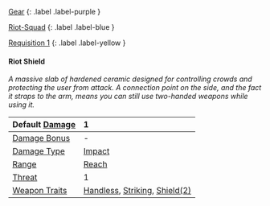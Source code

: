 
[Gear](Game/Gear-List)
{: .label .label-purple }

[Riot-Squad](Game/Blocks/Riot-Squad)
{: .label .label-blue }

[Requisition 1](Game/Deployment#Requisition)
{: .label .label-yellow }
#### Riot Shield
*A massive slab of hardened ceramic designed for controlling crowds and protecting the user from attack. A connection point on the side, and the fact it straps to the arm, means you can still use two-handed weapons while using it.*

| Default [Damage](Core/Weapons#Calculating%20Damage) | 1 |
| :--- | :--- |
| [Damage Bonus](Game/Core/Weapons#Damage%20Bonus) | - |
| [Damage Type](Core/Weapons#Damage%20Type) | [Impact](Game/Core/Injury#Impact) |
| [Range](Core/Weapons#Range) | [Reach](Game/Core/Movement#Reach) |
| [Threat](Core/Weapons#Threat) | 1 |
| [Weapon Traits](Core/Weapon-Traits) | [Handless](Game/Core/Weapon-Traits#Handless), [Striking](Game/Core/Weapon-Traits#Striking), [Shield(2)](Game/Core/Weapon-Traits#Shield(X))  |


